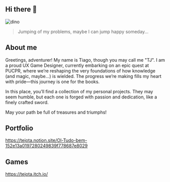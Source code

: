 ## Hi there 👋

![dino](https://github.com/user-attachments/assets/066a4a13-0e30-46fe-a438-98848083ad8f)
> Jumping of my problems, maybe I can jump happy someday...

## About me
Greetings, adventurer! My name is Tiago, though you may call me "TJ". I am a proud UX Game Designer, currently embarking on an epic quest at PUCPR, where we’re reshaping the very foundations of how knowledge (and magic, maybe...) is wielded. The progress we’re making fills my heart with pride—this journey is one for the books.

In this place, you’ll find a collection of my personal projects. They may seem humble, but each one is forged with passion and dedication, like a finely crafted sword.

May your path be full of treasures and triumphs!

## Portfolio
https://tejota.notion.site/Ol-Tudo-bem-152e13a0197280249839f778687e8029
 
## Games
https://tejota.itch.io/
